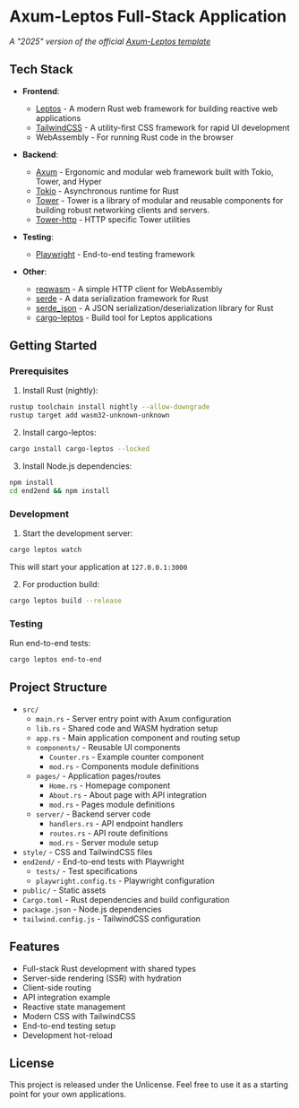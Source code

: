 # Axum-Leptos Full-Stack Application

_A "2025" version of the official [Axum-Leptos template](https://github.com/leptos-rs/leptos/tree/main/examples/tailwind_axum)_

## Tech Stack

- **Frontend**:
  - [Leptos](https://leptos.dev/) - A modern Rust web framework for building reactive web applications
  - [TailwindCSS](https://tailwindcss.com/) - A utility-first CSS framework for rapid UI development
  - WebAssembly - For running Rust code in the browser

- **Backend**:
  - [Axum](https://github.com/tokio-rs/axum) - Ergonomic and modular web framework built with Tokio, Tower, and Hyper
  - [Tokio](https://tokio.rs/) - Asynchronous runtime for Rust
  - [Tower](https://github.com/tower-rs/tower) - Tower is a library of modular and reusable components for building robust networking clients and servers.
  - [Tower-http](https://github.com/tower-rs/tower-http) - HTTP specific Tower utilities
  
- **Testing**:
  - [Playwright](https://playwright.dev/) - End-to-end testing framework

- **Other**:
  - [reqwasm](https://github.com/koute/reqwasm) - A simple HTTP client for WebAssembly
  - [serde](https://serde.rs/) - A data serialization framework for Rust
  - [serde_json](https://serde.rs/json.html) - A JSON serialization/deserialization library for Rust
  - [cargo-leptos](https://github.com/leptos-rs/cargo-leptos) - Build tool for Leptos applications

## Getting Started

### Prerequisites

1. Install Rust (nightly):
```bash
rustup toolchain install nightly --allow-downgrade
rustup target add wasm32-unknown-unknown
```
2. Install cargo-leptos:
```bash
cargo install cargo-leptos --locked
```

3. Install Node.js dependencies:
```bash
npm install
cd end2end && npm install
```

### Development

1. Start the development server:
```bash
cargo leptos watch
```
This will start your application at `127.0.0.1:3000`

2. For production build:
```bash
cargo leptos build --release
```

### Testing

Run end-to-end tests:
```bash
cargo leptos end-to-end
```

## Project Structure

- `src/`
  - `main.rs` - Server entry point with Axum configuration
  - `lib.rs` - Shared code and WASM hydration setup
  - `app.rs` - Main application component and routing setup
  - `components/` - Reusable UI components
    - `Counter.rs` - Example counter component
    - `mod.rs` - Components module definitions
  - `pages/` - Application pages/routes
    - `Home.rs` - Homepage component
    - `About.rs` - About page with API integration
    - `mod.rs` - Pages module definitions
  - `server/` - Backend server code
    - `handlers.rs` - API endpoint handlers
    - `routes.rs` - API route definitions
    - `mod.rs` - Server module setup
- `style/` - CSS and TailwindCSS files
- `end2end/` - End-to-end tests with Playwright
  - `tests/` - Test specifications
  - `playwright.config.ts` - Playwright configuration
- `public/` - Static assets
- `Cargo.toml` - Rust dependencies and build configuration
- `package.json` - Node.js dependencies
- `tailwind.config.js` - TailwindCSS configuration

## Features

- Full-stack Rust development with shared types
- Server-side rendering (SSR) with hydration
- Client-side routing
- API integration example
- Reactive state management
- Modern CSS with TailwindCSS
- End-to-end testing setup
- Development hot-reload

## License


This project is released under the Unlicense. Feel free to use it as a starting point for your own applications.

